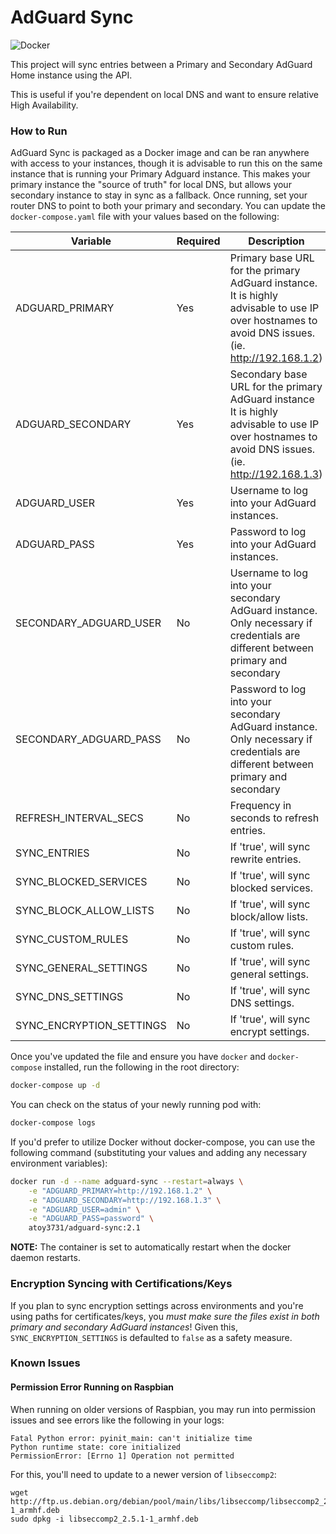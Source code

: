 # AdGuard Sync

![Docker](https://github.com/atoy3731/adguard-sync/workflows/Docker/badge.svg)


This project will sync entries between a Primary and Secondary AdGuard Home instance using the API.

This is useful if you're dependent on local DNS and want to ensure relative High Availability.

### How to Run

AdGuard Sync is packaged as a Docker image and can be ran anywhere with access to your instances, though it is advisable to run this on the same instance that is running your Primary Adguard instance. This makes your primary instance the "source of truth" for local DNS, but allows your secondary instance to stay in sync as a fallback. Once running, set your router DNS to point to both your primary and secondary. You can update the `docker-compose.yaml` file with your values based on the following:

| Variable | Required | Description | Default |
|---|---|---|---|
| ADGUARD_PRIMARY | Yes | Primary base URL for the primary AdGuard instance. It is highly advisable to use IP over hostnames to avoid DNS issues. (ie. http://192.168.1.2) | N/A |
| ADGUARD_SECONDARY | Yes | Secondary base URL for the primary AdGuard instance It is highly advisable to use IP over hostnames to avoid DNS issues. (ie. http://192.168.1.3) | N/A |
| ADGUARD_USER | Yes | Username to log into your AdGuard instances. | N/A |
| ADGUARD_PASS | Yes | Password to log into your AdGuard instances. | N/A |
| SECONDARY_ADGUARD_USER | No | Username to log into your secondary AdGuard instance. Only necessary if credentials are different between primary and secondary | Value of 'ADGUARD_USER' |
| SECONDARY_ADGUARD_PASS | No | Password to log into your secondary AdGuard instance. Only necessary if credentials are different between primary and secondary | Value of 'ADGUARD_PASS' |
| REFRESH_INTERVAL_SECS | No | Frequency in seconds to refresh entries. | 60 |
| SYNC_ENTRIES | No | If 'true', will sync rewrite entries. | true |
| SYNC_BLOCKED_SERVICES | No | If 'true', will sync blocked services. | true |
| SYNC_BLOCK_ALLOW_LISTS | No | If 'true', will sync block/allow lists. | true |
| SYNC_CUSTOM_RULES | No | If 'true', will sync custom rules. | true |
| SYNC_GENERAL_SETTINGS | No | If 'true', will sync general settings. | true |
| SYNC_DNS_SETTINGS | No | If 'true', will sync DNS settings. | true |
| SYNC_ENCRYPTION_SETTINGS | No | If 'true', will sync encrypt settings. | false |

Once you've updated the file and ensure you have `docker` and `docker-compose` installed, run the following in the root directory:

```bash
docker-compose up -d
```

You can check on the status of your newly running pod with:

```bash
docker-compose logs
```

If you'd prefer to utilize Docker without docker-compose, you can use the following command (substituting your values and adding any necessary environment variables):

```bash
docker run -d --name adguard-sync --restart=always \
    -e "ADGUARD_PRIMARY=http://192.168.1.2" \
    -e "ADGUARD_SECONDARY=http://192.168.1.3" \
    -e "ADGUARD_USER=admin" \
    -e "ADGUARD_PASS=password" \
    atoy3731/adguard-sync:2.1
```

**NOTE:** The container is set to automatically restart when the docker daemon restarts.

### Encryption Syncing with Certifications/Keys

If you plan to sync encryption settings across environments and you're using paths for certificates/keys, you *must make sure the files exist in both primary and secondary AdGuard instances*! Given this, `SYNC_ENCRYPTION_SETTINGS` is defaulted to `false` as a safety measure.

### Known Issues

#### Permission Error Running on Raspbian

When running on older versions of Raspbian, you may run into permission issues and see errors like the following in your logs:
```
Fatal Python error: pyinit_main: can't initialize time
Python runtime state: core initialized
PermissionError: [Errno 1] Operation not permitted
```

For this, you'll need to update to a newer version of `libseccomp2`:
```
wget http://ftp.us.debian.org/debian/pool/main/libs/libseccomp/libseccomp2_2.5.1-1_armhf.deb
sudo dpkg -i libseccomp2_2.5.1-1_armhf.deb
```